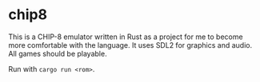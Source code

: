 # chip8

This is a CHIP-8 emulator written in Rust as a project for me to become more comfortable with the language. It uses SDL2 for graphics and audio. All games should be playable.

Run with `cargo run <rom>`.
